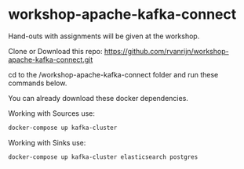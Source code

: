# workshop-apache-kafka-connect

Hand-outs with assignments will be given at the workshop.

Clone or Download this repo: https://github.com/rvanrijn/workshop-apache-kafka-connect.git

cd to the /workshop-apache-kafka-connect folder and run these commands below.

You can already download these docker dependencies.

Working with Sources use:

```bash
docker-compose up kafka-cluster
```

Working with Sinks use:
```bash
docker-compose up kafka-cluster elasticsearch postgres
```
